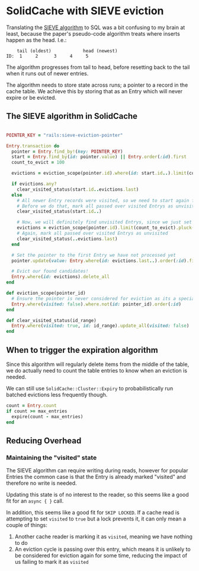 # SolidCache with SIEVE eviction

Translating the [SIEVE algorithm](https://yazhuozhang.com/assets/pdf/nsdi24-sieve.pdf) to SQL was a bit confusing to my
brain at least, because the paper's pseudo-code algorithm treats where inserts happen as the head. I.e.:

```
    tail (oldest)            head (newest)
ID:  1     2      3     4     5

```

The algorithm progresses from tail to head, before resetting back to the tail when it runs out of newer entries.

The algorithm needs to store state across runs; a pointer to a record in the cache table. We achieve this by storing
that as an Entry which will never expire or be evicted.

## The SIEVE algorithm in SolidCache

```ruby

POINTER_KEY = "rails:sieve-eviction-pointer"

Entry.transaction do
  pointer = Entry.find_by!(key: POINTER_KEY)
  start = Entry.find_by(id: pointer.value) || Entry.order(:id).first
  count_to_evict = 100

  evictions = eviction_scope(pointer.id).where(id: start.id..).limit(count_to_evict).pluck(:id)

  if evictions.any?
    clear_visited_status(start.id..evictions.last)
  else
    # All newer Entry records were visited, so we need to start again from the very oldest
    # Before we do that, mark all passed over visited Entrys as unvisited
    clear_visited_status(start.id..)

    # Now, we will definitely find unvisited Entrys, since we just set a bunch to unvisited
    evictions = eviction_scope(pointer.id).limit(count_to_evict).pluck(:id)
    # Again, mark all passed over visited Entrys as unvisited
    clear_visited_status(..evictions.last)
  end

  # Set the pointer to the first Entry we have not processed yet
  pointer.update(value: Entry.where(id: evictions.last..).order(:id).first.id)

  # Evict our found candidates!
  Entry.where(id: evictions).delete_all
end

def eviction_scope(pointer_id)
  # Ensure the pointer is never considered for eviction as its a special cache entry we rely on
  Entry.where(visited: false).where.not(id: pointer_id).order(:id)
end

def clear_visited_status(id_range)
  Entry.where(visited: true, id: id_range).update_all(visited: false)
end
```

## When to trigger the expiration algorithm

Since this algorithm will regularly delete items from the middle of the table, we do actually need to count the table
entries to know when an eviction is needed.

We can still use `SolidCache::Cluster::Expiry` to probabilistically run batched evictions less frequently though.

```ruby
count = Entry.count
if count >= max_entries
  expire(count - max_entries)
end
```

## Reducing Overhead

### Maintaining the "visited" state

The SIEVE algorithm can require writing during reads, however for popular Entries the common case is that the Entry is
already marked "visited" and therefore no write is needed.

Updating this state is of no interest to the reader, so this seems like a good fit for an `async { }` call.

In addition, this seems like a good fit for `SKIP LOCKED`. If a cache read is attempting to set `visited` to `true`
but a lock prevents it, it can only mean a couple of things:

1. Another cache reader is marking it as `visited`, meaning we have nothing to do
2. An eviction cycle is passing over this entry, which means it is unlikely to be considered for eviction again for some
   time, reducing the impact of us failing to mark it as `visited`
